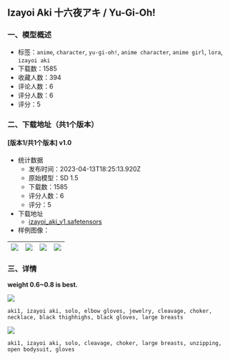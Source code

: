 ## Izayoi Aki 十六夜アキ / Yu-Gi-Oh!
### 一、模型概述

- 标签：`anime`, `character`, `yu-gi-oh!`, `anime character`, `anime girl`, `lora`, `izayoi aki`
- 下载数：1585
- 收藏人数：394
- 评论人数：6
- 评分人数：6
- 评分：5

### 二、下载地址（共1个版本）

#### [版本1/共1个版本] v1.0

- 统计数据
  - 发布时间：2023-04-13T18:25:13.920Z
  - 原始模型：SD 1.5
  - 下载数：1585
  - 评分人数：6
  - 评分：5
- 下载地址
  - [izayoi_aki_v1.safetensors](https://civitai.com/api/download/models/44975)
- 样例图像：

| <img src="https://image.civitai.com/xG1nkqKTMzGDvpLrqFT7WA/7a5b67fb-8a03-4163-22b1-ee0d5163f800/width=450/488475.jpeg" /> | <img src="https://image.civitai.com/xG1nkqKTMzGDvpLrqFT7WA/c869860f-d75e-499b-577c-52e768287c00/width=450/488481.jpeg" /> | <img src="https://image.civitai.com/xG1nkqKTMzGDvpLrqFT7WA/4b413a50-637d-42ca-70cf-6a0b351d0c00/width=450/488476.jpeg" /> | <img src="https://image.civitai.com/xG1nkqKTMzGDvpLrqFT7WA/9d8b701c-5095-4f4b-9f43-c9d225b38d00/width=450/488479.jpeg" /> |
| ---- | ---- | ---- | ---- |


### 三、详情
<p><strong>weight 0.6~0.8 is best.</strong><br /></p><img src="https://imagecache.civitai.com/xG1nkqKTMzGDvpLrqFT7WA/138d4e17-b788-43f5-e079-cd14c54e1000/width=525/138d4e17-b788-43f5-e079-cd14c54e1000.jpeg" /><p><code>aki1, izayoi aki, solo, elbow gloves, jewelry, cleavage, choker, necklace, black thighhighs, black gloves, large breasts</code><br /></p><img src="https://imagecache.civitai.com/xG1nkqKTMzGDvpLrqFT7WA/f918b404-7f7c-4637-a34e-349e57a0cc00/width=525/f918b404-7f7c-4637-a34e-349e57a0cc00.jpeg" /><p><code>aki1, izayoi aki, solo, cleavage, choker, large breasts, unzipping, open bodysuit, gloves</code><br /><br /></p>